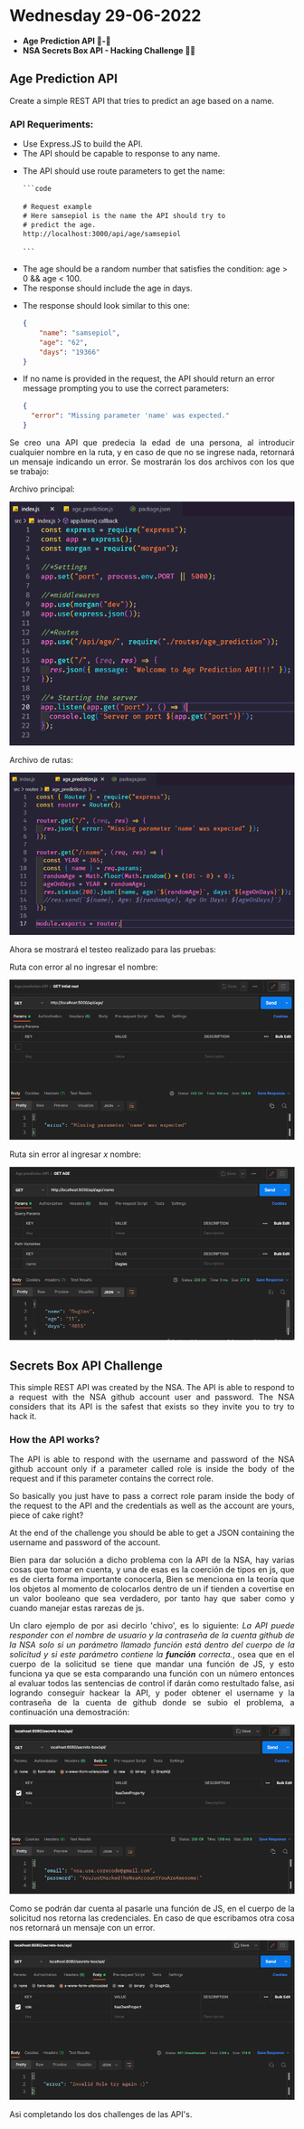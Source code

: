 # Wednesday 29-06-2022

<ul>
    <li><strong>Age Prediction API 👶-👴</strong></li>
    <li><strong>NSA Secrets Box API - Hacking Challenge 👨‍💻</strong></li>
</ul>

<a name="Age-prediction"></a>

## Age Prediction API

<p align="justify">Create a simple REST API that tries to predict an age based on a name.</p>

### API Requeriments:

<ul>
  <li>Use Express.JS to build the API.</li>
  <li>The API should be capable to response to any name.</li>
  <li>
  
  The API should use route parameters to get the name:

    ```code

    # Request example
    # Here samsepiol is the name the API should try to
    # predict the age.
    http://localhost:3000/api/age/samsepiol

    ```
  
  </li>
  <li>The age should be a random number that satisfies the condition: age > 0 && age < 100.</li>
  <li>The response should include the age in days.</li>
  <li>
  
  The response should look similar to this one:

  ```json
{
      "name": "samsepiol",
      "age": "62",
      "days": "19366"
}
  ```
  
  </li>
  <li>
  If no name is provided in the request, the API should return an error message
prompting you to use the correct parameters:

  ```json
{
    "error": "Missing parameter 'name' was expected."
}
  ```

  </li>
</ul>

<p align="justify">Se creo una API que predecia la edad de una persona, al introducir cualquier nombre en la ruta, y en caso de que no se ingrese nada, retornará un mensaje indicando un error. Se mostrarán los dos archivos con los que se trabajo:</p>

Archivo principal:

<p align="center"><img src="../img/index_age.png" alt="index age API"/></p>

Archivo de rutas:

<p align="center"><img src="../img/rutas_age.png" alt="routes age API"/></p>

<p align="justify">Ahora se mostrará el testeo realizado para las pruebas:</p>

Ruta con error al no ingresar el nombre:

<p align="center"><img src="../img/testeo_age.png" alt="ruta con error"/></p>

Ruta sin error al ingresar <i>x</i> nombre:

<p align="center"><img src="../img/testeo_ageGood.png" alt="ruta sin error"/></p>

## Secrets Box API Challenge

<p align="justify">This simple REST API was created by the NSA. The API is able to respond to a request with the NSA github account user and password. The NSA considers that its API is the safest that exists so they invite you to try to hack it.</p>

### How the API works?

<p align="justify">The API is able to respond with the username and password of the NSA github account only if a parameter called role is inside the body of the request and if this parameter contains the correct role.</p>

<p align="justify">So basically you just have to pass a correct role param inside the body of the request to the API and the credentials as well as the account are yours, piece of cake right?</p>

<p align="justify">At the end of the challenge you should be able to get a JSON containing the username and password of the account.</p>

<p align="justify">Bien para dar solución a dicho problema con la API de la NSA, hay varias cosas que tomar en cuenta, y una de esas es la coerción de tipos en js, que es de cierta forma importante conocerla, Bien se menciona en la teoría que los objetos al momento de colocarlos dentro de un if tienden a covertise en un valor booleano que sea verdadero, por tanto hay que saber como y cuando manejar estas rarezas de js.</p>

<p align="justify">Un claro ejemplo de por asi decirlo 'chivo', es lo siguiente: <i>La API puede responder con el nombre de usuario y la contraseña de la cuenta github de la NSA solo si un parámetro llamado función está dentro del cuerpo de la solicitud y si este parámetro contiene la <strong>función</strong> correcta.</i>, osea que en el cuerpo de la solicitud se tiene que mandar una función de JS, y esto funciona ya que se esta comparando una función con un número entonces al evaluar todos las sentencias de control if darán como restultado false, asi logrando conseguir hackear la API, y poder obtener el username y la contraseña de la cuenta de github donde se subio el problema, a continuación una demostración:</p>

<p align="center"><img src="../img/box_api.png" alt="box api"/></p>

<p align="justify">Como se podrán dar cuenta al pasarle una función de JS, en el cuerpo de la solicitud nos retorna las credenciales. En caso de que escribamos otra cosa nos retornará un mensaje con un error.</p>

<p align="center"><img src="../img/box_api_error.png" alt="box api error"/></p>

<p align="justify">Asi completando los dos challenges de las API's.</p>